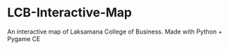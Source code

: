 # LCB-Interactive-Map
An interactive map of Laksamana College of Business. Made with Python + Pygame CE
